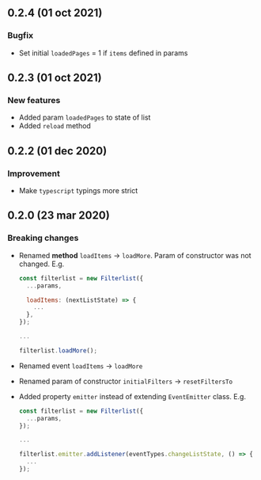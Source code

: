 ## 0.2.4 (01 oct 2021)

### Bugfix

* Set initial `loadedPages` = 1 if `items` defined in params

## 0.2.3 (01 oct 2021)

### New features

* Added param `loadedPages` to state of list
* Added `reload` method

## 0.2.2 (01 dec 2020)

### Improvement

* Make `typescript` typings more strict

## 0.2.0 (23 mar 2020)

### Breaking changes

* Renamed **method** `loadItems` -> `loadMore`. Param of constructor was not changed. E.g.

  ```javascript
  const filterlist = new Filterlist({
    ...params,

    loadItems: (nextListState) => {
      ...
    },
  });

  ...

  filterlist.loadMore();
  ```

* Renamed event `loadItems` -> `loadMore`

* Renamed param of constructor `initialFilters` -> `resetFiltersTo`

* Added property `emitter` instead of extending `EventEmitter` class. E.g.

  ```javascript
  const filterlist = new Filterlist({
    ...params,
  });

  ...

  filterlist.emitter.addListener(eventTypes.changeListState, () => {
    ...
  });
  ```
